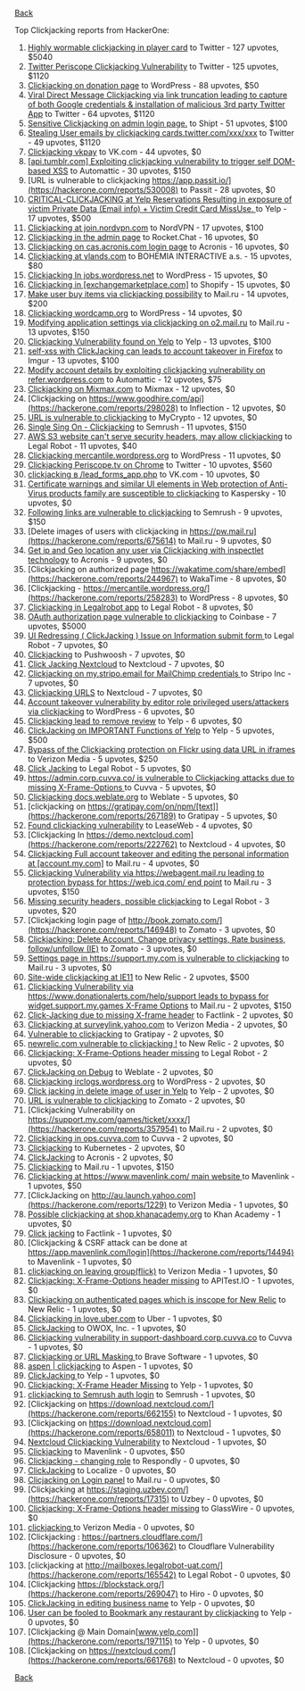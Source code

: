 [Back](../README.md)

Top Clickjacking reports from HackerOne:

1. [Highly wormable clickjacking in player card](https://hackerone.com/reports/85624) to Twitter - 127 upvotes, $5040
2. [Twitter Periscope Clickjacking Vulnerability](https://hackerone.com/reports/591432) to Twitter - 125 upvotes, $1120
3. [Clickjacking on donation page](https://hackerone.com/reports/921709) to WordPress - 88 upvotes, $50
4. [Viral Direct Message Clickjacking via link truncation leading to capture of both Google credentials & installation of malicious 3rd party Twitter App](https://hackerone.com/reports/643274) to Twitter - 64 upvotes, $1120
5. [Sensitive Clickjacking on admin login page.](https://hackerone.com/reports/389145) to Shipt - 51 upvotes, $100
6. [Stealing User emails by clickjacking cards.twitter.com/xxx/xxx](https://hackerone.com/reports/154963) to Twitter - 49 upvotes, $1120
7. [Clickjacking vkpay](https://hackerone.com/reports/374817) to VK.com - 44 upvotes, $0
8. [[api.tumblr.com] Exploiting clickjacking vulnerability to trigger self DOM-based XSS](https://hackerone.com/reports/953579) to Automattic - 30 upvotes, $150
9. [URL is vulnerable to clickjacking  https://app.passit.io/](https://hackerone.com/reports/530008) to Passit - 28 upvotes, $0
10. [CRITICAL-CLICKJACKING at Yelp Reservations Resulting in exposure of victim Private Data (Email info) + Victim Credit Card MissUse. ](https://hackerone.com/reports/355859) to Yelp - 17 upvotes, $500
11. [Clickjacking at join.nordvpn.com](https://hackerone.com/reports/765955) to NordVPN - 17 upvotes, $100
12. [Clickjacking in the admin page](https://hackerone.com/reports/728004) to Rocket.Chat - 16 upvotes, $0
13. [Clickjacking on cas.acronis.com login page](https://hackerone.com/reports/971234) to Acronis - 16 upvotes, $0
14. [Clickjacking at ylands.com](https://hackerone.com/reports/405342) to BOHEMIA INTERACTIVE a.s. - 15 upvotes, $80
15. [Clickjacking In jobs.wordpress.net](https://hackerone.com/reports/223024) to WordPress - 15 upvotes, $0
16. [Clickjacking in [exchangemarketplace.com]](https://hackerone.com/reports/658217) to Shopify - 15 upvotes, $0
17. [Make user buy items via clickjacking possibility](https://hackerone.com/reports/471967) to Mail.ru - 14 upvotes, $200
18. [Clickjacking wordcamp.org](https://hackerone.com/reports/230581) to WordPress - 14 upvotes, $0
19. [Modifying application settings via clickjacking on o2.mail.ru](https://hackerone.com/reports/355774) to Mail.ru - 13 upvotes, $150
20. [Clickjacking Vulnerability found on Yelp](https://hackerone.com/reports/214087) to Yelp - 13 upvotes, $100
21. [self-xss with ClickJacking can leads to account takeover in Firefox](https://hackerone.com/reports/892289) to Imgur - 13 upvotes, $100
22. [Modify account details by exploiting clickjacking vulnerability on refer.wordpress.com](https://hackerone.com/reports/765355) to Automattic - 12 upvotes, $75
23. [Clickjacking on Mixmax.com](https://hackerone.com/reports/234713) to Mixmax - 12 upvotes, $0
24. [Clickjacking on https://www.goodhire.com/api](https://hackerone.com/reports/298028) to Inflection - 12 upvotes, $0
25. [URL is vulnerable to clickjacking](https://hackerone.com/reports/712376) to MyCrypto - 12 upvotes, $0
26. [Single Sing On - Clickjacking](https://hackerone.com/reports/299009) to Semrush - 11 upvotes, $150
27. [AWS S3 website can't serve security headers, may allow clickjacking](https://hackerone.com/reports/149572) to Legal Robot - 11 upvotes, $40
28. [Clickjacking mercantile.wordpress.org](https://hackerone.com/reports/264125) to WordPress - 11 upvotes, $0
29. [Clickjacking Periscope.tv on Chrome](https://hackerone.com/reports/198622) to Twitter - 10 upvotes, $560
30. [clickjacking в /lead_forms_app.php](https://hackerone.com/reports/294334) to VK.com - 10 upvotes, $0
31. [Certificate warnings and similar UI elements in Web protection of Anti-Virus products family are susceptible to clickjacking](https://hackerone.com/reports/463695) to Kaspersky - 10 upvotes, $0
32. [Following links are vulnerable to clickjacking](https://hackerone.com/reports/289246) to Semrush - 9 upvotes, $150
33. [Delete images of users  with clickjacking in https://pw.mail.ru](https://hackerone.com/reports/675614) to Mail.ru - 9 upvotes, $0
34. [Get ip and Geo location any user via Clickjacking with inspectlet technology](https://hackerone.com/reports/998555) to Acronis - 9 upvotes, $0
35. [Clickjacking on authorized page https://wakatime.com/share/embed](https://hackerone.com/reports/244967) to WakaTime - 8 upvotes, $0
36. [Clickjacking - https://mercantile.wordpress.org/](https://hackerone.com/reports/258283) to WordPress - 8 upvotes, $0
37. [Clickjacking in Legalrobot app](https://hackerone.com/reports/270454) to Legal Robot - 8 upvotes, $0
38. [OAuth authorization page vulnerable to clickjacking](https://hackerone.com/reports/65825) to Coinbase - 7 upvotes, $5000
39. [UI Redressing ( ClickJacking ) Issue on Information submit form ](https://hackerone.com/reports/163753) to Legal Robot - 7 upvotes, $0
40. [Clickjacking](https://hackerone.com/reports/200419) to Pushwoosh - 7 upvotes, $0
41. [Click Jacking Nextcloud](https://hackerone.com/reports/347782) to Nextcloud - 7 upvotes, $0
42. [Clickjacking on my.stripo.email for MailChimp credentials ](https://hackerone.com/reports/737625) to Stripo Inc - 7 upvotes, $0
43. [Clickjacking URLS](https://hackerone.com/reports/1039805) to Nextcloud - 7 upvotes, $0
44. [Account takeover vulnerability by editor role privileged users/attackers via clickjacking](https://hackerone.com/reports/388254) to WordPress - 6 upvotes, $0
45. [Clickjacking lead to remove review](https://hackerone.com/reports/965141) to Yelp - 6 upvotes, $0
46. [ClickJacking on IMPORTANT Functions of Yelp](https://hackerone.com/reports/305128) to Yelp - 5 upvotes, $500
47. [Bypass of the Clickjacking protection on Flickr using data URL in iframes](https://hackerone.com/reports/7264) to Verizon Media - 5 upvotes, $250
48. [Click Jacking](https://hackerone.com/reports/163888) to Legal Robot - 5 upvotes, $0
49. [https://admin.corp.cuvva.co/ is vulnerable to Clickjacking attacks due to missing X-Frame-Options ](https://hackerone.com/reports/231434) to Cuvva - 5 upvotes, $0
50. [Clickjacking docs.weblate.org](https://hackerone.com/reports/223391) to Weblate - 5 upvotes, $0
51. [clickjacking on https://gratipay.com/on/npm/[text]](https://hackerone.com/reports/267189) to Gratipay - 5 upvotes, $0
52. [Found clickjacking vulnerability](https://hackerone.com/reports/119828) to LeaseWeb - 4 upvotes, $0
53. [Clickjacking In https://demo.nextcloud.com](https://hackerone.com/reports/222762) to Nextcloud - 4 upvotes, $0
54. [Clickjacking Full account takeover and editing the personal information at [account.my.com]](https://hackerone.com/reports/261652) to Mail.ru - 4 upvotes, $0
55. [Clickjacking Vulnerability via https://webagent.mail.ru leading to protection bypass for https://web.icq.com/ end point](https://hackerone.com/reports/918923) to Mail.ru - 3 upvotes, $150
56. [Missing security headers, possible clickjacking](https://hackerone.com/reports/64645) to Legal Robot - 3 upvotes, $20
57. [Clickjacking login page of http://book.zomato.com/](https://hackerone.com/reports/146948) to Zomato - 3 upvotes, $0
58. [Clickjacking: Delete Account, Change privacy settings, Rate business, follow/unfollow (IE)](https://hackerone.com/reports/338569) to Zomato - 3 upvotes, $0
59. [Settings page in https://support.my.com is vulnerable to clickjacking](https://hackerone.com/reports/667400) to Mail.ru - 3 upvotes, $0
60. [Site-wide clickjacking at IE11](https://hackerone.com/reports/614947) to New Relic - 2 upvotes, $500
61. [Clickjacking Vulnerability via https://www.donationalerts.com/help/support leads to bypass for widget.support.my.games X-Frame Options](https://hackerone.com/reports/1027192) to Mail.ru - 2 upvotes, $150
62. [Click-Jacking due to missing X-frame header](https://hackerone.com/reports/17664) to Factlink - 2 upvotes, $0
63. [Clickjacking at surveylink.yahoo.com](https://hackerone.com/reports/3578) to Verizon Media - 2 upvotes, $0
64. [Vulnerable to clickjacking](https://hackerone.com/reports/123782) to Gratipay - 2 upvotes, $0
65. [newrelic.com vulnerable to clickjacking !](https://hackerone.com/reports/123126) to New Relic - 2 upvotes, $0
66. [Clickjacking: X-Frame-Options header missing](https://hackerone.com/reports/163646) to Legal Robot - 2 upvotes, $0
67. [ClickJacking on Debug](https://hackerone.com/reports/225555) to Weblate - 2 upvotes, $0
68. [Clickjacking irclogs.wordpress.org](https://hackerone.com/reports/267075) to WordPress - 2 upvotes, $0
69. [Click jacking in delete image of user in Yelp](https://hackerone.com/reports/201848) to Yelp - 2 upvotes, $0
70. [URL is vulnerable to clickjacking](https://hackerone.com/reports/337219) to Zomato - 2 upvotes, $0
71. [Clickjacking Vulnerability on https://support.my.com/games/ticket/xxxx/](https://hackerone.com/reports/357954) to Mail.ru - 2 upvotes, $0
72. [Clickjacking in ops.cuvva.com](https://hackerone.com/reports/583624) to Cuvva - 2 upvotes, $0
73. [Clickjacking](https://hackerone.com/reports/832593) to Kubernetes - 2 upvotes, $0
74. [ClickJacking](https://hackerone.com/reports/947690) to Acronis - 2 upvotes, $0
75. [Clickjacking](https://hackerone.com/reports/8724) to Mail.ru - 1 upvotes, $150
76. [Clickjacking at https://www.mavenlink.com/ main website ](https://hackerone.com/reports/14631) to Mavenlink - 1 upvotes, $50
77. [ClickJacking on http://au.launch.yahoo.com](https://hackerone.com/reports/1229) to Verizon Media - 1 upvotes, $0
78. [Possible clickjacking at shop.khanacademy.org](https://hackerone.com/reports/6370) to Khan Academy - 1 upvotes, $0
79. [Click jacking](https://hackerone.com/reports/13550) to Factlink - 1 upvotes, $0
80. [Clickjacking & CSRF attack can be done at https://app.mavenlink.com/login](https://hackerone.com/reports/14494) to Mavenlink - 1 upvotes, $0
81. [clickjacking on leaving group(flick)](https://hackerone.com/reports/7745) to Verizon Media - 1 upvotes, $0
82. [Clickjacking: X-Frame-Options header missing](https://hackerone.com/reports/129650) to APITest.IO - 1 upvotes, $0
83. [Clickjacking on authenticated pages which is inscope for New Relic](https://hackerone.com/reports/128645) to New Relic - 1 upvotes, $0
84. [Clickjacking in love.uber.com](https://hackerone.com/reports/137152) to Uber - 1 upvotes, $0
85. [ClickJacking](https://hackerone.com/reports/183127) to OWOX, Inc. - 1 upvotes, $0
86. [Clickjacking vulnerability in support-dashboard.corp.cuvva.co](https://hackerone.com/reports/231694) to Cuvva - 1 upvotes, $0
87. [Clickjacking or URL Masking ](https://hackerone.com/reports/204198) to Brave Software - 1 upvotes, $0
88. [aspen | clickjacking](https://hackerone.com/reports/272387) to Aspen - 1 upvotes, $0
89. [ClickJacking ](https://hackerone.com/reports/179839) to Yelp - 1 upvotes, $0
90. [Clickjacking: X-Frame Header Missing](https://hackerone.com/reports/168358) to Yelp - 1 upvotes, $0
91. [clickjacking to Semrush auth login](https://hackerone.com/reports/318295) to Semrush - 1 upvotes, $0
92. [Clickjacking on https://download.nextcloud.com/](https://hackerone.com/reports/662155) to Nextcloud - 1 upvotes, $0
93. [Clickjacking on https://download.nextcloud.com](https://hackerone.com/reports/658011) to Nextcloud - 1 upvotes, $0
94. [Nextcloud Clickjacking Vulnerability](https://hackerone.com/reports/710996) to Nextcloud - 1 upvotes, $0
95. [Clickjacking](https://hackerone.com/reports/21110) to Mavenlink - 0 upvotes, $50
96. [Clickjacking - changing role](https://hackerone.com/reports/7924) to Respondly - 0 upvotes, $0
97. [ClickJacking](https://hackerone.com/reports/7862) to Localize - 0 upvotes, $0
98. [Clicjacking on Login panel](https://hackerone.com/reports/8459) to Mail.ru - 0 upvotes, $0
99. [Clickjacking at https://staging.uzbey.com/](https://hackerone.com/reports/17315) to Uzbey - 0 upvotes, $0
100. [Clickjacking: X-Frame-Options header missing](https://hackerone.com/reports/27594) to GlassWire - 0 upvotes, $0
101. [clickjacking ](https://hackerone.com/reports/1207) to Verizon Media - 0 upvotes, $0
102. [Clickjacking : https://partners.cloudflare.com/](https://hackerone.com/reports/106362) to Cloudflare Vulnerability Disclosure - 0 upvotes, $0
103. [clickjacking at http://mailboxes.legalrobot-uat.com/](https://hackerone.com/reports/165542) to Legal Robot - 0 upvotes, $0
104. [Clickjacking https://blockstack.org/](https://hackerone.com/reports/269047) to Hiro - 0 upvotes, $0
105. [ClickJacking in editing business name](https://hackerone.com/reports/227837) to Yelp - 0 upvotes, $0
106. [User can be fooled to Bookmark any restaurant by clickjacking](https://hackerone.com/reports/228295) to Yelp - 0 upvotes, $0
107. [Clickjacking @ Main Domain[www.yelp.com]](https://hackerone.com/reports/197115) to Yelp - 0 upvotes, $0
108. [Clickjacking on https://nextcloud.com/](https://hackerone.com/reports/661768) to Nextcloud - 0 upvotes, $0


[Back](../README.md)